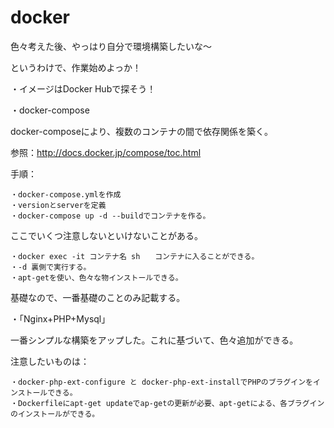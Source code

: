 # docker

色々考えた後、やっはり自分で環境構築したいな～

というわけで、作業始めよっか！

・イメージはDocker Hubで探そう！

・docker-compose

docker-composeにより、複数のコンテナの間で依存関係を築く。

参照：http://docs.docker.jp/compose/toc.html

手順：

    ・docker-compose.ymlを作成
    ・versionとserverを定義
    ・docker-compose up -d --buildでコンテナを作る。
    
ここでいくつ注意しないといけないことがある。

    ・docker exec -it コンテナ名 sh　　コンテナに入ることができる。
    ・-d 裏側で実行する。
    ・apt-getを使い、色々な物インストールできる。
    
基礎なので、一番基礎のことのみ記載する。

・「Nginx+PHP+Mysql」

一番シンプルな構築をアップした。これに基づいて、色々追加ができる。

注意したいものは：

    ・docker-php-ext-configure と docker-php-ext-installでPHPのブラグインをインストールできる。
    ・Dockerfileにapt-get updateでap-getの更新が必要、apt-getによる、各ブラグインのインストールができる。

